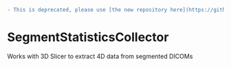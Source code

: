 ```diff
- This is deprecated, please use [the new repository here](https://github.com/mmoslehy/HyperpolarizedSegmentStats)
```
# SegmentStatisticsCollector
Works with 3D Slicer to extract 4D data from segmented DICOMs
